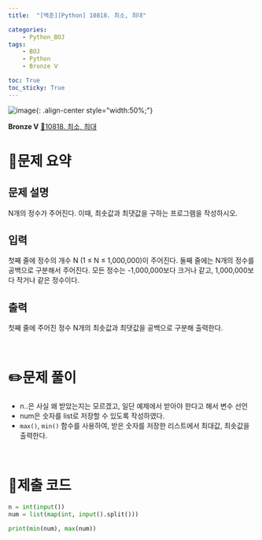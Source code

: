 ```yaml
---
title:  "[백준][Python] 10818. 최소, 최대" 

categories: 
    - Python_BOJ
tags: 
    - BOJ
    - Python
    - Bronze Ⅴ

toc: True
toc_sticky: True
---
```

![image](https://github.com/user-attachments/assets/32319fe8-99e9-4031-b5d1-9f1909b510dc){: .align-center style="width:50%;"}

**Bronze Ⅴ** 
[🔗10818. 최소, 최대]('https://www.acmicpc.net/problem/10818')

# 📝문제 요약
## 문제 설명
N개의 정수가 주어진다. 이때, 최솟값과 최댓값을 구하는 프로그램을 작성하시오.

## 입력
첫째 줄에 정수의 개수 N (1 ≤ N ≤ 1,000,000)이 주어진다. 둘째 줄에는 N개의 정수를 공백으로 구분해서 주어진다. 모든 정수는 -1,000,000보다 크거나 같고, 1,000,000보다 작거나 같은 정수이다.

## 출력
첫째 줄에 주어진 정수 N개의 최솟값과 최댓값을 공백으로 구분해 출력한다.


<br>

# ✏️문제 풀이
- n..은 사실 왜 받았는지는 모르겠고, 일단 예제에서 받아야 한다고 해서 변수 선언
- num은 숫자를 list로 저장할 수 있도록 작성하였다.
- `max()`, `min()` 함수를 사용하여, 받은 숫자를 저장한 리스트에서 최대값, 최솟값을 출력한다.

<br>

# 💯제출 코드
```python
n = int(input())
num = list(map(int, input().split()))

print(min(num), max(num))
```
